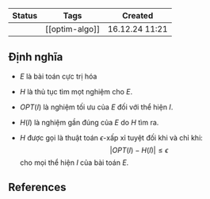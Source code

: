 
| Status | Tags           | Created        |
| ------ | -------------- | -------------- |
|        | [[optim-algo]] | 16.12.24 11:21 |

## Định nghĩa
- $E$ là bài toán cực trị hóa
- $H$ là thủ tục tìm mọt nghiệm cho $E$.
- $OPT(I)$ là nghiệm tối ưu của $E$ đối với thể hiện $I$.
- $H(I)$ là nghiệm gần đúng của $E$ do $H$ tìm ra.

- $H$ được gọi là thuật toán $\epsilon$-xấp xỉ tuyệt đối khi và chỉ khi: $$|OPT(I)-H(I)|\le\epsilon$$ cho mọi thể hiện $I$ của bài toán $E$.

## References
